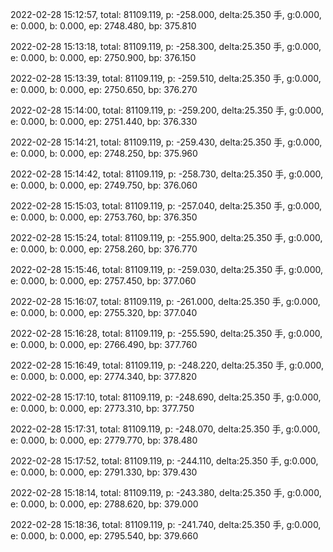 2022-02-28 15:12:57, total: 81109.119, p: -258.000, delta:25.350 手, g:0.000, e: 0.000, b: 0.000, ep: 2748.480, bp: 375.810

2022-02-28 15:13:18, total: 81109.119, p: -258.300, delta:25.350 手, g:0.000, e: 0.000, b: 0.000, ep: 2750.900, bp: 376.150

2022-02-28 15:13:39, total: 81109.119, p: -259.510, delta:25.350 手, g:0.000, e: 0.000, b: 0.000, ep: 2750.650, bp: 376.270

2022-02-28 15:14:00, total: 81109.119, p: -259.200, delta:25.350 手, g:0.000, e: 0.000, b: 0.000, ep: 2751.440, bp: 376.330

2022-02-28 15:14:21, total: 81109.119, p: -259.430, delta:25.350 手, g:0.000, e: 0.000, b: 0.000, ep: 2748.250, bp: 375.960

2022-02-28 15:14:42, total: 81109.119, p: -258.730, delta:25.350 手, g:0.000, e: 0.000, b: 0.000, ep: 2749.750, bp: 376.060

2022-02-28 15:15:03, total: 81109.119, p: -257.040, delta:25.350 手, g:0.000, e: 0.000, b: 0.000, ep: 2753.760, bp: 376.350

2022-02-28 15:15:24, total: 81109.119, p: -255.900, delta:25.350 手, g:0.000, e: 0.000, b: 0.000, ep: 2758.260, bp: 376.770

2022-02-28 15:15:46, total: 81109.119, p: -259.030, delta:25.350 手, g:0.000, e: 0.000, b: 0.000, ep: 2757.450, bp: 377.060

2022-02-28 15:16:07, total: 81109.119, p: -261.000, delta:25.350 手, g:0.000, e: 0.000, b: 0.000, ep: 2755.320, bp: 377.040

2022-02-28 15:16:28, total: 81109.119, p: -255.590, delta:25.350 手, g:0.000, e: 0.000, b: 0.000, ep: 2766.490, bp: 377.760

2022-02-28 15:16:49, total: 81109.119, p: -248.220, delta:25.350 手, g:0.000, e: 0.000, b: 0.000, ep: 2774.340, bp: 377.820

2022-02-28 15:17:10, total: 81109.119, p: -248.690, delta:25.350 手, g:0.000, e: 0.000, b: 0.000, ep: 2773.310, bp: 377.750

2022-02-28 15:17:31, total: 81109.119, p: -248.070, delta:25.350 手, g:0.000, e: 0.000, b: 0.000, ep: 2779.770, bp: 378.480

2022-02-28 15:17:52, total: 81109.119, p: -244.110, delta:25.350 手, g:0.000, e: 0.000, b: 0.000, ep: 2791.330, bp: 379.430

2022-02-28 15:18:14, total: 81109.119, p: -243.380, delta:25.350 手, g:0.000, e: 0.000, b: 0.000, ep: 2788.620, bp: 379.000

2022-02-28 15:18:36, total: 81109.119, p: -241.740, delta:25.350 手, g:0.000, e: 0.000, b: 0.000, ep: 2795.540, bp: 379.660